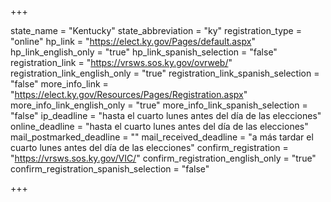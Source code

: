 +++

state_name = "Kentucky"
state_abbreviation = "ky"
registration_type = "online"
hp_link = "https://elect.ky.gov/Pages/default.aspx"
hp_link_english_only = "true"
hp_link_spanish_selection = "false"
registration_link = "https://vrsws.sos.ky.gov/ovrweb/"
registration_link_english_only = "true"
registration_link_spanish_selection = "false"
more_info_link = "https://elect.ky.gov/Resources/Pages/Registration.aspx"
more_info_link_english_only = "true"
more_info_link_spanish_selection = "false"
ip_deadline = "hasta el cuarto lunes antes del día de las elecciones"
online_deadline = "hasta el cuarto lunes antes del día de las elecciones"
mail_postmarked_deadline = ""
mail_received_deadline = "a más tardar el cuarto lunes antes del día de las elecciones"
confirm_registration = "https://vrsws.sos.ky.gov/VIC/"
confirm_registration_english_only = "true"
confirm_registration_spanish_selection = "false"

+++